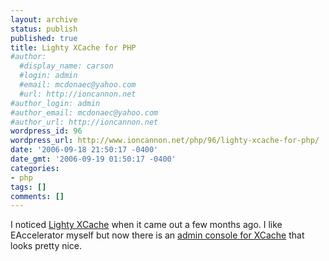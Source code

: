 ```yaml
---
layout: archive
status: publish
published: true
title: Lighty XCache for PHP
#author:
  #display_name: carson
  #login: admin
  #email: mcdonaec@yahoo.com
  #url: http://ioncannon.net
#author_login: admin
#author_email: mcdonaec@yahoo.com
#author_url: http://ioncannon.net
wordpress_id: 96
wordpress_url: http://www.ioncannon.net/php/96/lighty-xcache-for-php/
date: '2006-09-18 21:50:17 -0400'
date_gmt: '2006-09-19 01:50:17 -0400'
categories:
- php
tags: []
comments: []
---
```

I noticed <a href="http://blog.lighttpd.net/articles/2006/04/04/one-more-opcache-for-php-preview">Lighty XCache</a> when it came out a few months ago. I like EAccelerator myself but now there is an <a href="http://blog.lighttpd.net/articles/2006/09/17/xcaches-demo">admin console for XCache</a> that looks pretty nice.

